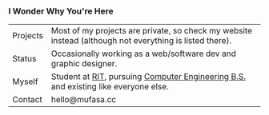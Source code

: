 ### I Wonder Why You're Here
<table>
 <tr>
  <td>Projects</td>
  <td>Most of my projects are private, so check my website instead (although not everything is listed there).</td>
 </tr>
 <tr>
  <td>Status</td>
  <td>Occasionally working as a web/software dev and graphic designer.</td>
 </tr>
 <tr>
  <td>Myself</td>
  <td>Student at <a href="https://www.rit.edu">RIT</a>, pursuing <a href="https://www.rit.edu/study/computer-engineering-bs">Computer Engineering B.S.</a> and existing like everyone else.</td>
 </tr>
 <tr>
  <td>Contact</td>
  <td>hello@mufasa.cc</td>
 </tr>
</table>
